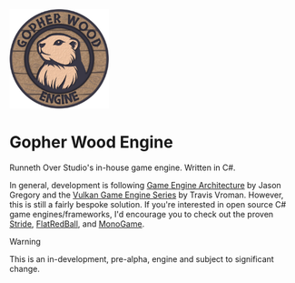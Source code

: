 <p align="left">
  <img src="content/icon/gopherwood-icon.png" width="175" alt="GopherWood Logo">
</p>

# Gopher Wood Engine
Runneth Over Studio's in-house game engine. Written in C#.

In general, development is following [Game Engine Architecture](https://www.taylorfrancis.com/books/mono/10.1201/9781315267845/game-engine-architecture-third-edition-jason-gregory) by Jason Gregory and the [Vulkan Game Engine Series](https://www.youtube.com/watch?v=dHPuU-DJoBM&list=PLv8Ddw9K0JPg1BEO-RS-0MYs423cvLVtj) by Travis Vroman. However, this is still a fairly bespoke solution. If you're interested in open source C# game engines/frameworks, I'd encourage you to check out the proven [Stride](https://github.com/stride3d/stride), [FlatRedBall](https://github.com/vchelaru/FlatRedBall), and [MonoGame](https://github.com/MonoGame/MonoGame).

> [!WARNING]
> This is an in-development, pre-alpha, engine and subject to significant change.
